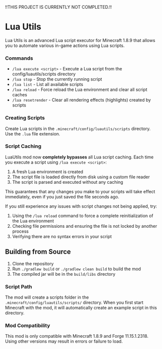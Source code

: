 !!THIS PROJECT IS CURRENTLY  NOT COMPLETED.!!

# Lua Utils

Lua Utils is an advanced Lua script executor for Minecraft 1.8.9 that allows you to automate various in-game actions using Lua scripts.


### Commands

- `/lua execute <script>` - Execute a Lua script from the config/luautils/scripts directory
- `/lua stop` - Stop the currently running script
- `/lua list` - List all available scripts
- `/lua reload` - Force reload the Lua environment and clear all script caches
- `/lua resetrender` - Clear all rendering effects (highlights) created by scripts

### Creating Scripts

Create Lua scripts in the `.minecraft/config/luautils/scripts` directory. Use the `.lua` file extension.


### Script Caching

LuaUtils mod now **completely bypasses** all Lua script caching. Each time you execute a script using `/lua execute <script>`:

1. A fresh Lua environment is created
2. The script file is loaded directly from disk using a custom file reader
3. The script is parsed and executed without any caching

This guarantees that any changes you make to your scripts will take effect immediately, even if you just saved the file seconds ago.

If you still experience any issues with script changes not being applied, try:
1. Using the `/lua reload` command to force a complete reinitialization of the Lua environment
2. Checking file permissions and ensuring the file is not locked by another process
3. Verifying there are no syntax errors in your script


## Building from Source

1. Clone the repository
2. Run `./gradlew build` or `./gradlew clean build` to build the mod
3. The compiled jar will be in the `build/libs` directory





### Script Path

The mod will create a scripts folder in the `.minecraft/config/luautils/scripts/` directory. When you first start Minecraft with the mod, it will automatically create an example script in this directory.

### Mod Compatibility

This mod is only compatible with Minecraft 1.8.9 and Forge 11.15.1.2318. Using other versions may result in errors or failure to load. 
